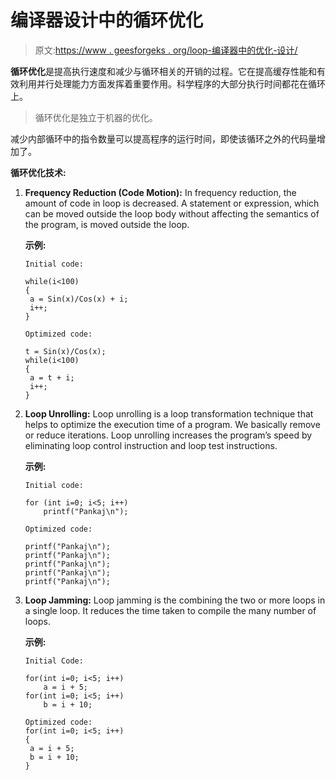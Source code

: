 # 编译器设计中的循环优化

> 原文:[https://www . geesforgeks . org/loop-编译器中的优化-设计/](https://www.geeksforgeeks.org/loop-optimization-in-compiler-design/)

**循环优化**是提高执行速度和减少与循环相关的开销的过程。它在提高缓存性能和有效利用并行处理能力方面发挥着重要作用。科学程序的大部分执行时间都花在循环上。

> 循环优化是独立于机器的优化。

减少内部循环中的指令数量可以提高程序的运行时间，即使该循环之外的代码量增加了。

**循环优化技术:**

1.  **Frequency Reduction (Code Motion):**
    In frequency reduction, the amount of code in loop is decreased. A statement or expression, which can be moved outside the loop body without affecting the semantics of the program, is moved outside the loop.

    **示例:**

    ```
    Initial code:

    while(i<100)
    {
     a = Sin(x)/Cos(x) + i;
     i++;
    }

    Optimized code:

    t = Sin(x)/Cos(x);
    while(i<100)
    {
     a = t + i;
     i++;
    } 
    ```

2.  **Loop Unrolling:**
    Loop unrolling is a loop transformation technique that helps to optimize the execution time of a program. We basically remove or reduce iterations. Loop unrolling increases the program’s speed by eliminating loop control instruction and loop test instructions.

    **示例:**

    ```
    Initial code:

    for (int i=0; i<5; i++)
        printf("Pankaj\n");

    Optimized code:

    printf("Pankaj\n");
    printf("Pankaj\n");
    printf("Pankaj\n");
    printf("Pankaj\n");
    printf("Pankaj\n"); 
    ```

3.  **Loop Jamming:**
    Loop jamming is the combining the two or more loops in a single loop. It reduces the time taken to compile the many number of loops.

    **示例:**

    ```
    Initial Code:

    for(int i=0; i<5; i++)
        a = i + 5;
    for(int i=0; i<5; i++)
        b = i + 10;

    Optimized code:
    for(int i=0; i<5; i++)
    {
     a = i + 5;
     b = i + 10;
    } 
    ```